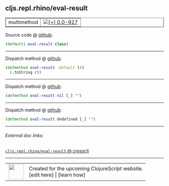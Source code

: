 ## cljs.repl.rhino/eval-result



 <table border="1">
<tr>
<td>multimethod</td>
<td><a href="https://github.com/cljsinfo/cljs-api-docs/tree/0.0-927"><img valign="middle" alt="[+] 0.0-927" title="Added in 0.0-927" src="https://img.shields.io/badge/+-0.0--927-lightgrey.svg"></a> </td>
</tr>
</table>









Source code @ [github](https://github.com/clojure/clojurescript/blob/r1.7.189/src/main/clojure/cljs/repl/rhino.clj#L61):

```clj
(defmulti eval-result class)
```

<!--
Repo - tag - source tree - lines:

 <pre>
clojurescript @ r1.7.189
└── src
    └── main
        └── clojure
            └── cljs
                └── repl
                    └── <ins>[rhino.clj:61](https://github.com/clojure/clojurescript/blob/r1.7.189/src/main/clojure/cljs/repl/rhino.clj#L61)</ins>
</pre>

-->

---

Dispatch method @ [github](https://github.com/clojure/clojurescript/blob/r1.7.189/src/main/clojure/cljs/repl/rhino.clj#L63-L64):

```clj
(defmethod eval-result :default [r]
  (.toString r))
```

<!--
Repo - tag - source tree - lines:

 <pre>
clojurescript @ r1.7.189
└── src
    └── main
        └── clojure
            └── cljs
                └── repl
                    └── <ins>[rhino.clj:63-64](https://github.com/clojure/clojurescript/blob/r1.7.189/src/main/clojure/cljs/repl/rhino.clj#L63-L64)</ins>
</pre>
-->

---
Dispatch method @ [github](https://github.com/clojure/clojurescript/blob/r1.7.189/src/main/clojure/cljs/repl/rhino.clj#L66):

```clj
(defmethod eval-result nil [_] "")
```

<!--
Repo - tag - source tree - lines:

 <pre>
clojurescript @ r1.7.189
└── src
    └── main
        └── clojure
            └── cljs
                └── repl
                    └── <ins>[rhino.clj:66](https://github.com/clojure/clojurescript/blob/r1.7.189/src/main/clojure/cljs/repl/rhino.clj#L66)</ins>
</pre>
-->

---
Dispatch method @ [github](https://github.com/clojure/clojurescript/blob/r1.7.189/src/main/clojure/cljs/repl/rhino.clj#L68):

```clj
(defmethod eval-result Undefined [_] "")
```

<!--
Repo - tag - source tree - lines:

 <pre>
clojurescript @ r1.7.189
└── src
    └── main
        └── clojure
            └── cljs
                └── repl
                    └── <ins>[rhino.clj:68](https://github.com/clojure/clojurescript/blob/r1.7.189/src/main/clojure/cljs/repl/rhino.clj#L68)</ins>
</pre>
-->

---


###### External doc links:

[`cljs.repl.rhino/eval-result` @ crossclj](http://crossclj.info/fun/cljs.repl.rhino/eval-result.html)<br>

---

 <table>
<tr><td>
<img valign="middle" align="right" width="48px" src="http://i.imgur.com/Hi20huC.png">
</td><td>
Created for the upcoming ClojureScript website.<br>
[edit here] | [learn how]
</td></tr></table>

[edit here]:https://github.com/cljsinfo/cljs-api-docs/blob/master/cljsdoc/cljs.repl.rhino/eval-result.cljsdoc
[learn how]:https://github.com/cljsinfo/cljs-api-docs/wiki/cljsdoc-files

<!--

This information was too distracting to show to readers, but I'll leave it
commented here since it is helpful to:

- pretty-print the data used to generate this document
- and show how to retrieve that data



The API data for this symbol:

```clj
{:ns "cljs.repl.rhino",
 :name "eval-result",
 :type "multimethod",
 :source {:code "(defmulti eval-result class)",
          :title "Source code",
          :repo "clojurescript",
          :tag "r1.7.189",
          :filename "src/main/clojure/cljs/repl/rhino.clj",
          :lines [61]},
 :full-name "cljs.repl.rhino/eval-result",
 :full-name-encode "cljs.repl.rhino/eval-result",
 :extra-sources ({:code "(defmethod eval-result :default [r]\n  (.toString r))",
                  :title "Dispatch method",
                  :repo "clojurescript",
                  :tag "r1.7.189",
                  :filename "src/main/clojure/cljs/repl/rhino.clj",
                  :lines [63 64]}
                 {:code "(defmethod eval-result nil [_] \"\")",
                  :title "Dispatch method",
                  :repo "clojurescript",
                  :tag "r1.7.189",
                  :filename "src/main/clojure/cljs/repl/rhino.clj",
                  :lines [66]}
                 {:code "(defmethod eval-result Undefined [_] \"\")",
                  :title "Dispatch method",
                  :repo "clojurescript",
                  :tag "r1.7.189",
                  :filename "src/main/clojure/cljs/repl/rhino.clj",
                  :lines [68]}),
 :history [["+" "0.0-927"]]}

```

Retrieve the API data for this symbol:

```clj
;; from Clojure REPL
(require '[clojure.edn :as edn])
(-> (slurp "https://raw.githubusercontent.com/cljsinfo/cljs-api-docs/catalog/cljs-api.edn")
    (edn/read-string)
    (get-in [:symbols "cljs.repl.rhino/eval-result"]))
```

-->
